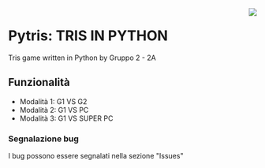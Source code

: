 <img src="http://i.imgur.com/y5qzEot.gif" align="right" />

# Pytris: TRIS IN PYTHON
Tris game written in Python by Gruppo 2 - 2A
## Funzionalità
- Modalità 1: G1 VS G2
- Modalità 2: G1 VS PC
- Modalità 3: G1 VS SUPER PC
### Segnalazione bug
I bug possono essere segnalati nella sezione "Issues"
